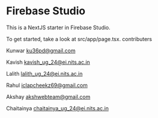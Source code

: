 # Firebase Studio

This is a NextJS starter in Firebase Studio.

To get started, take a look at src/app/page.tsx.
contributers

Kunwar
ku36pd@gmail.com

Kavish
kavish_ug_24@ei.nits.ac.in 
  
Lalith
lalith_ug_24@ei.nits.ac.in

Rahul
iclapcheekz69@gmail.com

Akshay
akshwebteam@gmail.com

Chaitainya
chaitainya_ug_24@ei.nits.ac.in